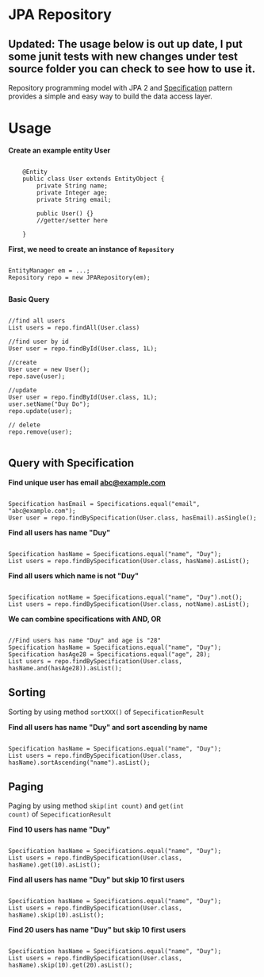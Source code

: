 JPA Repository
==============

Updated: The usage below is out up date, I put some junit tests with new changes under test source folder you can check to see how to use it.
-------


Repository programming model with JPA 2 and [Specification](http://en.wikipedia.org/wiki/Specification_pattern) pattern provides a simple and easy way to build the data access layer.

Usage
=====

**Create an example entity User**

<pre><code>
    @Entity
    public class User extends EntityObject<Long> {
    	private String name;
    	private Integer age;
    	private String email;
    
    	public User() {}
        //getter/setter here
    
    }
</code></pre>

**First, we need to create an instance of <code>Repository</code>**
<pre><code>
EntityManager em = ...;
Repository repo = new JPARepository(em);

</code></pre>

**Basic Query**

<pre><code>
//find all users
List<User> users = repo.findAll(User.class)

//find user by id
User user = repo.findById(User.class, 1L);

//create
User user = new User();
repo.save(user);

//update
User user = repo.findById(User.class, 1L);
user.setName("Duy Do");
repo.update(user);

// delete
repo.remove(user);

</code></pre>

Query with Specification
------------------------
**Find unique user has email abc@example.com**
<pre><code>
Specification<User> hasEmail = Specifications.equal("email", "abc@example.com");
User user = repo.findBySpecification(User.class, hasEmail).asSingle();
</code></pre>

**Find all users has name "Duy"**
<pre><code>
Specification<User> hasName = Specifications.equal("name", "Duy");
List<User> users = repo.findBySpecification(User.class, hasName).asList();
</code></pre>

**Find all users which name is not "Duy"**
<pre><code>
Specification<User> notName = Specifications.equal("name", "Duy").not();
List<User> users = repo.findBySpecification(User.class, notName).asList();
</code></pre>

**We can combine specifications with AND, OR**
<pre><code>
//Find users has name "Duy" and age is "28"
Specification<User> hasName = Specifications.equal("name", "Duy");
Specification<User> hasAge28 = Specifications.equal("age", 28);
List<User> users = repo.findBySpecification(User.class, hasName.and(hasAge28)).asList();
</code></pre>

Sorting
-------
Sorting by using method <code>sortXXX()</code> of <code>SepecificationResult</code>

**Find all users has name "Duy" and sort ascending by name**
<pre><code>
Specification<User> hasName = Specifications.equal("name", "Duy");
List<User> users = repo.findBySpecification(User.class, hasName).sortAscending("name").asList();
</code></pre>

Paging
------
Paging by using method <code>skip(int count)</code> and <code>get(int count)</code> of <code>SepecificationResult</code>

**Find 10 users has name "Duy"**
<pre><code>
Specification<User> hasName = Specifications.equal("name", "Duy");
List<User> users = repo.findBySpecification(User.class, hasName).get(10).asList();
</code></pre>

**Find all users has name "Duy" but skip 10 first users**
<pre><code>
Specification<User> hasName = Specifications.equal("name", "Duy");
List<User> users = repo.findBySpecification(User.class, hasName).skip(10).asList();
</code></pre>

**Find 20 users has name "Duy" but skip 10 first users**
<pre><code>
Specification<User> hasName = Specifications.equal("name", "Duy");
List<User> users = repo.findBySpecification(User.class, hasName).skip(10).get(20).asList();
</code></pre>
